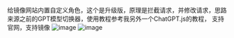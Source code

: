 给镜像网站内置自定义角色，这个是升级版，原理是拦截请求，并修改请求，思路来源之前的GPT模型切换器，使用教程参考我另外一个ChatGPT.js的教程，
支持官网，支持镜像
![image](https://github.com/qza666/GPT.js/assets/158817429/45d4b781-09f0-4d64-9196-2bf1e1da1157)
![image](https://github.com/qza666/GPT.js/assets/158817429/021ba4e1-3b2b-4b32-8021-b6d2bebb1f05)

